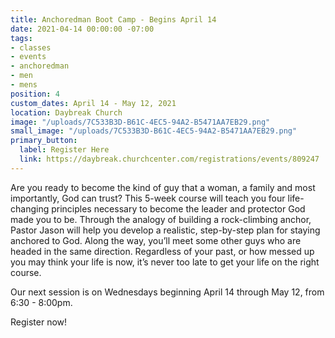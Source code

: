 ```yaml
---
title: Anchoredman Boot Camp - Begins April 14
date: 2021-04-14 00:00:00 -07:00
tags:
- classes
- events
- anchoredman
- men
- mens
position: 4
custom_dates: April 14 - May 12, 2021
location: Daybreak Church
image: "/uploads/7C533B3D-B61C-4EC5-94A2-B5471AA7EB29.png"
small_image: "/uploads/7C533B3D-B61C-4EC5-94A2-B5471AA7EB29.png"
primary_button:
  label: Register Here
  link: https://daybreak.churchcenter.com/registrations/events/809247
---
```


Are you ready to become the kind of guy that a woman, a family and most importantly, God can trust? This 5-week course will teach you four life-changing principles necessary to become the leader and protector God made you to be. Through the analogy of building a rock-climbing anchor, Pastor Jason will help you develop a realistic, step-by-step plan for staying anchored to God. Along the way, you’ll meet some other guys who are headed in the same direction. Regardless of your past, or how messed up you may think your life is now, it’s never too late to get your life on the right course. 

Our next session is on Wednesdays beginning April 14 through May 12, from 6:30 - 8:00pm. 

Register now!